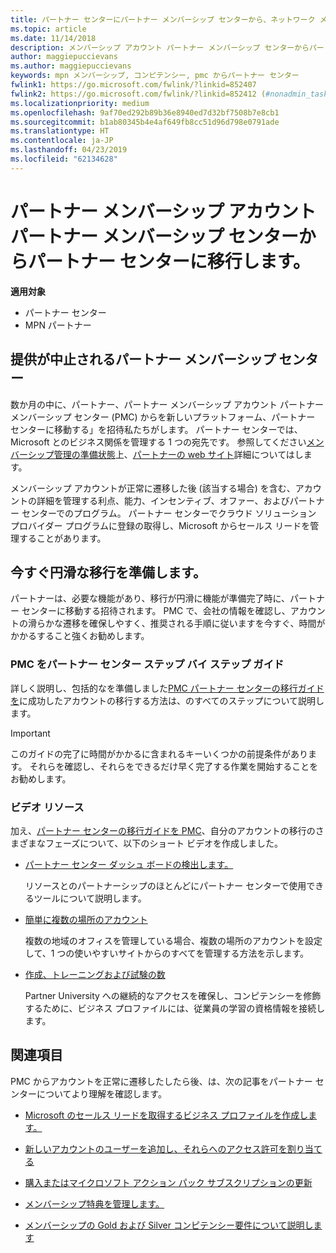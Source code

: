 ```yaml
---
title: パートナー センターにパートナー メンバーシップ センターから、ネットワーク メンバーシップを移行します。
ms.topic: article
ms.date: 11/14/2018
description: メンバーシップ アカウント パートナー メンバーシップ センターからパートナー センターに移行する方法。
author: maggiepuccievans
ms.author: maggiepuccievans
keywords: mpn メンバーシップ, コンピテンシー, pmc からパートナー センター
fwlink1: https://go.microsoft.com/fwlink/?linkid=852407
fwlink2: https://go.microsoft.com/fwlink/?linkid=852412 (#nonadmin_tasks)
ms.localizationpriority: medium
ms.openlocfilehash: 9af70ed292b89b36e8940ed7d32bf7508b7e8cb1
ms.sourcegitcommit: b1ab80345b4e4af649fb8cc51d96d798e0791ade
ms.translationtype: HT
ms.contentlocale: ja-JP
ms.lasthandoff: 04/23/2019
ms.locfileid: "62134628"
---
```

# <a name="transition-your-partner-membership-account-from-partner-membership-center-to-partner-center"></a>パートナー メンバーシップ アカウント パートナー メンバーシップ センターからパートナー センターに移行します。

**適用対象**

- パートナー センター
- MPN パートナー

## <a name="partner-membership-center-being-retired"></a>提供が中止されるパートナー メンバーシップ センター

数か月の中に、パートナー、パートナー メンバーシップ アカウント パートナー メンバーシップ センター (PMC) からを新しいプラットフォーム、パートナー センターに移動する」を招待私たちがします。 パートナー センターでは、Microsoft とのビジネス関係を管理する 1 つの宛先です。 参照してください[メンバーシップ管理の準備状態](https://partner.microsoft.com/support/partner-center-help)上、[パートナーの web サイト](https://partner.microsoft.com/commercial)詳細についてはします。

メンバーシップ アカウントが正常に遷移した後 (該当する場合) を含む、アカウントの詳細を管理する利点、能力、インセンティブ、オファー、およびパートナー センターでのプログラム。 パートナー センターでクラウド ソリューション プロバイダー プログラムに登録の取得し、Microsoft からセールス リードを管理することがあります。

## <a name="prepare-now-for-a-smooth-transition"></a>今すぐ円滑な移行を準備します。

パートナーは、必要な機能があり、移行が円滑に機能が準備完了時に、パートナー センターに移動する招待されます。 PMC で、会社の情報を確認し、アカウントの滑らかな遷移を確保しやすく、推奨される手順に従いますを今すぐ、時間がかかるすること強くお勧めします。

### <a name="pmc-to-partner-center-step-by-step-guide"></a>PMC をパートナー センター ステップ バイ ステップ ガイド

詳しく説明し、包括的なを準備しました[PMC パートナー センターの移行ガイドを](https://assetsprod.microsoft.com/mpn/en-us/membership-account-set-up-guide.pdf)に成功したアカウントの移行する方法は、のすべてのステップについて説明します。

>[!IMPORTANT]
>このガイドの完了に時間がかかるに含まれるキーいくつかの前提条件があります。 それらを確認し、それらをできるだけ早く完了する作業を開始することをお勧めします。

### <a name="video-resources"></a>ビデオ リソース

加え、[パートナー センターの移行ガイドを PMC](https://assetsprod.microsoft.com/mpn/en-us/membership-account-set-up-guide.pdf)、自分のアカウントの移行のさまざまなフェーズについて、以下のショート ビデオを作成しました。 

- [パートナー センター ダッシュ ボードの検出します。](https://partner.microsoft.com/support/partner-center-help)
 
  リソースとのパートナーシップのほとんどにパートナー センターで使用できるツールについて説明します。

- [簡単に複数の場所のアカウント](https://partner.microsoft.com/support/partner-center-help)
 
  複数の地域のオフィスを管理している場合、複数の場所のアカウントを設定して、1 つの使いやすいサイトからのすべてを管理する方法を示します。

- [作成、トレーニングおよび試験の数](https://partner.microsoft.com/support/partner-center-help)

  Partner University への継続的なアクセスを確保し、コンピテンシーを修飾するために、ビジネス プロファイルには、従業員の学習の資格情報を接続します。

## <a name="see-also"></a>関連項目

PMC からアカウントを正常に遷移したしたら後、は、次の記事をパートナー センターについてより理解を確認します。

-   [Microsoft のセールス リードを取得するビジネス プロファイルを作成します。](create-a-marketing-profile.md)

-   [新しいアカウントのユーザーを追加し、それらへのアクセス許可を割り当てる](create-user-accounts-and-set-permissions.md)

-   [購入またはマイクロソフト アクション パック サブスクリプションの更新](mpn-get-action-pack.md)

-   [メンバーシップ特典を管理します。](manage-your-partner-network-benefits.md)

-   [メンバーシップの Gold および Silver コンピテンシー要件について説明します](https://partner.microsoft.com/membership/competencies)





